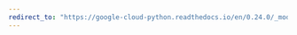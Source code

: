 ```yaml
---
redirect_to: "https://google-cloud-python.readthedocs.io/en/0.24.0/_modules/google/cloud/pubsub/topic.html"
---
```

